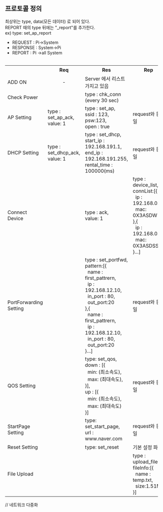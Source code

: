 <h2>프로토콜 정의</h2>

최상위는 type, data(모든 데이터) 로 되어 있다.<br>
REPORT 때의 type 뒤에는 "_report"를 추가한다.<br>
ex) type: set_ap_report<br>

- REQUEST : Pi->System
- RESPONSE : System->Pi
- REPORT : Pi ->all System<br><br>

<table>
    <tbody>
    <tr>
        <th></th>
        <th align=center>Req</th>
        <th align=center>Res</th>
        <th align=center>Rep</th>
    </tr>
    <tr>
        <td>ADD ON</td>
        <td align="center">-</td>
        <td>
           Server 에서 리스트 가지고 있음
        </td>
        <td></td>
    </tr>
    <tr>
        <td>Check Power</td>
        <td>
        </td>
        <td>
            type : chk_conn (every 30 sec)
        </td>
        <td>
        </td>
    </tr>
    <tr>
        <td>AP Setting</td>
        <td>
            type : set_ap_ack,<br>
            value: 1
        </td>
        <td>
            type : set_ap,<br>
            ssid : 123,<br>
            psw:123,<br>
            open : true
        </td>
        <td>
            request와 동일
        </td>
    </tr>
    <tr>
        <td>DHCP Setting</td>
        <td>
            type : set_dhcp_ack,<br>
            value: 1
        </td>
        <td>
            type : set_dhcp,<br>
            start_ip : 192.168.191.1,<br>
            end_ip : 192.168.191.255,<br>
            rental_time : 100000(ms)
        </td>
        <td>
            request와 동일
        </td>
    </tr>
    <tr>
        <td>Connect Device</td>
        <td></td>
        <td>
            type : ack,<br>
            value: 1
        </td>
        <td>
             type : device_list,<br>
             connList:[{<br>
             &nbsp;&nbsp;ip : 192.168.0.1,<br>
             &nbsp;&nbsp;mac: 0X3ASDW<br>
             },{<br>
             &nbsp;&nbsp;ip : 192.168.0.2,<br>
             &nbsp;&nbsp;mac: 0X3ASDSSW<br>
             }...]
        </td>
    </tr>
    <tr>
        <td>PortForwarding Setting</td>
        <td></td>
        <td>
            type : set_portfwd,<br>
            pattern:[{<br>
            &nbsp;&nbsp;name : first_pattrern,<br>
            &nbsp;&nbsp;ip : 192.168.12.10,<br>
            &nbsp;&nbsp;in_port : 80,<br>
            &nbsp;&nbsp;out_port:20<br>
            },{<br>
            &nbsp;&nbsp;name : first_pattrern,<br>
            &nbsp;&nbsp;ip : 192.168.12.10,<br>
            &nbsp;&nbsp;in_port : 80,<br>
            &nbsp;&nbsp;out_port:20<br>
            }...]
        </td>
        <td>
             request와 동일
        </td>
    </tr>
    <tr>
        <td>QOS Setting</td>
        <td></td>
        <td>
             type: set_qos,<br>
             down : [{<br>
             &nbsp;&nbsp;min: (최소속도),<br>
             &nbsp;&nbsp;max: (최대속도),<br>
             }],<br>
             up : [{<br>
             &nbsp;&nbsp;min: (최소속도),<br>
             &nbsp;&nbsp;max: (최대속도)<br>
             }]
        </td>
        <td>
             request와 동일
        </td>
    </tr>
    <tr>
        <td>StartPage Setting</td>
        <td></td>
        <td>
             type: set_start_page,<br>
             url : www.naver.com
        </td>
        <td>
             request와 동일
        </td>
    </tr>
    <tr>
        <td>Reset Setting</td>
        <td></td>
        <td>
             type: set_reset
        </td>
        <td>
             기본 설정 파일
        </td>
    </tr>
    <tr>
        <td>File Upload</td>
        <td></td>
        <td>
        </td>
        <td>
             type : upload_file,<br>
             fileInfo:[{<br>
             &nbsp;&nbsp;name : temp.txt,<br>
             &nbsp;&nbsp;size:1.51MB<br>
             }]
        </td>
    </tr>
</tbody>
</table>

// 네트워크 다중화<br>